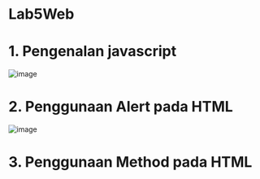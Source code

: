 # Lab5Web
# 1. Pengenalan javascript
![image](https://github.com/user-attachments/assets/ae1420f5-56c1-48a6-a3c6-3b5d3e1a9bf5)
# 2. Penggunaan Alert pada HTML
![image](https://github.com/user-attachments/assets/43c3ad40-5324-46d6-93cb-24d9f12cb401)
# 3. Penggunaan Method pada HTML

